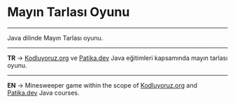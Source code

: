 # Mayın Tarlası Oyunu
***
Java dilinde Mayın Tarlası oyunu.
***
**TR** -> [Kodluyoruz.org](https://www.kodluyoruz.org/) ve [Patika.dev](https://www.patika.dev/tr) Java eğitimleri kapsamında mayın tarlası oyunu.
***
**EN** -> Minesweeper game within the scope of [Kodluyoruz.org](https://www.kodluyoruz.org/) and [Patika.dev](https://www.patika.dev/tr) Java courses.
